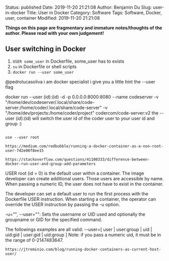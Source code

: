 Status: published
Date: 2019-11-20 21:21:08
Author: Benjamin Du
Slug: user-in-docker
Title: User in Docker
Category: Software
Tags: Software, Docker, user, container
Modified: 2019-11-20 21:21:08

**Things on this page are fragmentary and immature notes/thoughts of the author. Please read with your own judgement!**


## User switching in Docker

1. `USER some_user` in Dockerfile, some_user has to exists
2. `su` in Dockerfile or shell scripts
3. `docker run --user some_user`


@pedrolucasoliva
i am docker specialist i give you a little hint the --user flag

docker run --user $(id):$(id) -d -p 0.0.0.0:8000:8080 --name codeserver -v "/home/dev/codeserver/.local/share/code-server:/home/coder/.local/share/code-server" -v "/home/dev/projects:/home/coder/project" codercom/code-server:v2
the --user $(id):$(id) will switch the user id of the coder user to your user id and group :)
```

use --user root

https://medium.com/redbubble/running-a-docker-container-as-a-non-root-user-7d2e00f8ee15

https://stackoverflow.com/questions/41100333/difference-between-docker-run-user-and-group-add-parameters

```
USER
root (id = 0) is the default user within a container. The image developer can create additional users. Those users are accessible by name. When passing a numeric ID, the user does not have to exist in the container.

The developer can set a default user to run the first process with the Dockerfile USER instruction. When starting a container, the operator can override the USER instruction by passing the -u option.

-u="", --user="": Sets the username or UID used and optionally the groupname or GID for the specified command.

The followings examples are all valid:
--user=[ user | user:group | uid | uid:gid | user:gid | uid:group ]
Note: if you pass a numeric uid, it must be in the range of 0-2147483647.
```
https://jtreminio.com/blog/running-docker-containers-as-current-host-user/